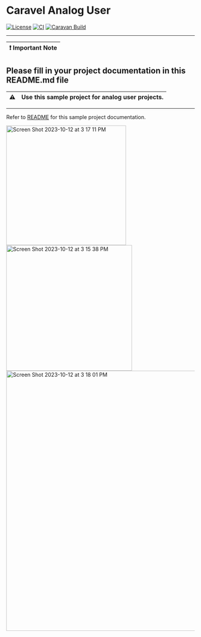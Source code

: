 # Caravel Analog User

[![License](https://img.shields.io/badge/License-Apache%202.0-blue.svg)](https://opensource.org/licenses/Apache-2.0) [![CI](https://github.com/efabless/caravel_user_project_analog/actions/workflows/user_project_ci.yml/badge.svg)](https://github.com/efabless/caravel_user_project_analog/actions/workflows/user_project_ci.yml) [![Caravan Build](https://github.com/efabless/caravel_user_project_analog/actions/workflows/caravan_build.yml/badge.svg)](https://github.com/efabless/caravel_user_project_analog/actions/workflows/caravan_build.yml)

---

| :exclamation: Important Note            |
|-----------------------------------------|

## Please fill in your project documentation in this README.md file 


:warning: | Use this sample project for analog user projects. 
:---: | :---

---

Refer to [README](docs/source/index.rst) for this sample project documentation. 

<img width="320" alt="Screen Shot 2023-10-12 at 3 17 11 PM" src="https://github.com/huertma/NanoCMOS/assets/45831639/b85c0edd-8e09-4e75-b171-b299ab2f66c0">

<img width="336" alt="Screen Shot 2023-10-12 at 3 15 38 PM" src="https://github.com/huertma/NanoCMOS/assets/45831639/8dc7d14b-db0c-4409-b802-718af7616a73">

<img width="696" alt="Screen Shot 2023-10-12 at 3 18 01 PM" src="https://github.com/huertma/NanoCMOS/assets/45831639/2b6f57ae-6e46-4734-99c3-9c12e74d50eb">

